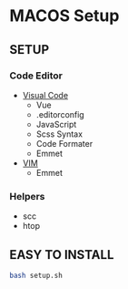 # MACOS Setup


## SETUP
### Code Editor

- [Visual Code](https://code.visualstudio.com/)
    - Vue
    - .editorconfig
    - JavaScript
    - Scss Syntax
    - Code Formater
    - Emmet
- [VIM](https://www.vim.org/)
    - Emmet

### Helpers

- scc
- htop


## EASY TO INSTALL

```bash
bash setup.sh
```
